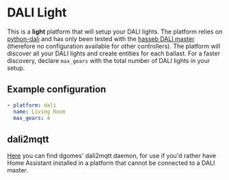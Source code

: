 # DALI Light

This is a **light** platform that will setup your DALI lights. The platform relies on [python-dali](https://github.com/sde1000/python-dali) and has only been tested with the [hasseb DALI master](http://hasseb.fi/shop2/index.php?route=product/product&product_id=50) (therefore no configuration available for other controllers). The platform will discover all your DALI lights and create entities for each ballast. For a faster discovery, declare `max_gears` with the total number of DALI lights in your setup.

## Example configuration
```yaml
- platform: dali
  name: Living Room
  max_gears: 4
```

## dali2mqtt

[Here](https://github.com/dgomes/dali2mqtt) you can find dgomes' dali2mqtt daemon, for use if you'd rather have Home Assistant installed in a platform that cannot be connected to a DALI master.
